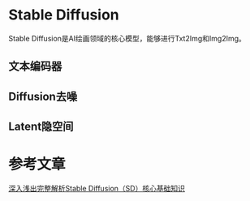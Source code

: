 # Stable Diffusion

Stable Diffusion是AI绘画领域的核心模型，能够进行Txt2Img和Img2Img。

## 文本编码器


## Diffusion去噪


## Latent隐空间


# 参考文章

[深入浅出完整解析Stable Diffusion（SD）核心基础知识](https://zhuanlan.zhihu.com/p/632809634)